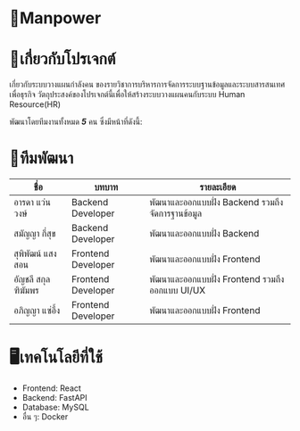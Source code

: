 ﻿# 📍Manpower
# 🔗เกี่ยวกับโปรเจกต์
เกี่ยวกับระบบวางแผนกำลังคน ของรายวิชาการบริหารการจัดการระบบฐานข้อมูลและระบบสารสนเทศเพื่อธุรกิจ วัตถุประสงค์ของโปรเจกต์นี้เพื่อให้สร้างระบบวางแผนคนกับระบบ Human Resource(HR)

พัฒนาโดยทีมงานทั้งหมด ***5*** คน ซึ่งมีหน้าที่ดังนี้:

# 🏡ทีมพัฒนา
| ชื่อ | บทบาท | รายละเอียด |
|------|------|----------|
| อารดา แว่นวงษ์ | Backend Developer | พัฒนาและออกแบบฝั่ง Backend รวมถึงจัดการฐานข้อมูล |
| สมัญญา กี่สุข | Backend Developer | พัฒนาและออกแบบฝั่ง Backend |
| สุพิพัฒน์ แสงสอน | Frontend Developer | พัฒนาและออกแบบฝั่ง Frontend |
| อัญชลี สกุลฑิฆัมพร | Frontend Developer | พัฒนาและออกแบบฝั่ง Frontend รวมถึงออกแบบ UI/UX |
| อภิญญา แซ่อึ้ง | Frontend Developer | พัฒนาและออกแบบฝั่ง Frontend |

# 🖥️เทคโนโลยีที่ใช้
- Frontend: React
- Backend: FastAPI
- Database: MySQL
- อื่น ๆ: Docker
